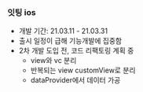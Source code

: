 ### 잇팅 ios
- 개발 기간: 21.03.11 - 21.03.31
- 출시 일정이 급해 기능개발에 집중함
- 2차 개발 도입 전, 코드 리팩토링 계획 중
  -  view와 vc 분리
  -  반복되는 view customView로 분리
  -  dataProvider에서 데이터 가공  
